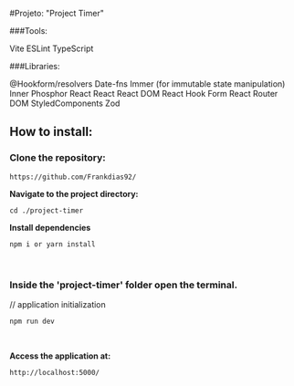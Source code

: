 #Projeto: "Project Timer"

###Tools:

Vite
ESLint
TypeScript

###Libraries:

@Hookform/resolvers
Date-fns
Immer (for immutable state manipulation)
Inner
Phosphor React
React
React DOM
React Hook Form
React Router DOM
StyledComponents
Zod

<h2>How to install:</h2>

<h3><strong>Clone the repository:</strong></h3>

 ```
 https://github.com/Frankdias92/
 ```

<strong>Navigate to the project directory:</strong>

```
cd ./project-timer
```
<strong>Install dependencies</strong>
```
npm i or yarn install
```
</br>

### Inside the 'project-timer' folder open the terminal.

// application initialization
```
npm run dev
```

</br>

**Access the application at:**
```
http://localhost:5000/
```
